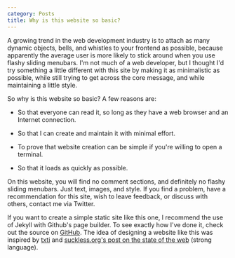```yaml
---
category: Posts
title: Why is this website so basic?
---
```


A growing trend in the web development industry is to attach as many dynamic
objects, bells, and whistles to your frontend as possible, because apparently
the average user is more likely to stick around when you use flashy sliding
menubars. I'm not much of a web developer, but I thought I'd try something a
little different with this site by making it as minimalistic as possible, while
still trying to get across the core message, and while maintaining a little
style.

So why is this website so basic? A few reasons are:

 - So that everyone can read it, so long as they have a web browser and an
   Internet connection.

 - So that I can create and maintain it with minimal effort.

 - To prove that website creation can be simple if you're willing to open a
   terminal.

 - So that it loads as quickly as possible.

On this website, you will find no comment sections, and definitely no flashy
sliding menubars. Just text, images, and style. If you find a problem, have a
recommendation for this site, wish to leave feedback, or discuss with others,
contact me via Twitter.

If you want to create a simple static site like this one, I recommend the use
of Jekyll with Github's page builder. To see exactly how I've done it, check
out the source on [GitHub](https://github.com/mvousden/personal-site).  The
idea of designing a website like this was inspired by [txti](http://txti.es)
and [suckless.org's post on the state of the
web](http://suckless.org/sucks/web) (strong language).
